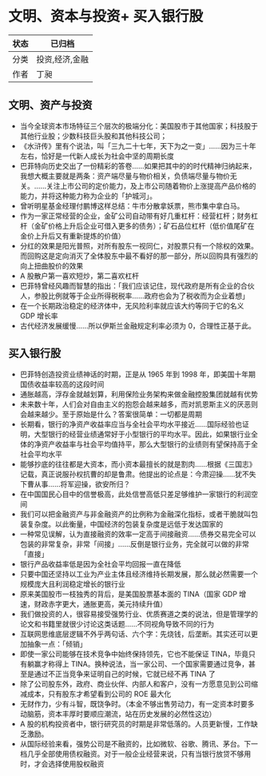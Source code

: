 # 文明、资本与投资+ 买入银行股

| 状态 | 已归档      |
| -- | -------- |
| 分类 | 投资,经济,金融 |
| 作者 | 丁昶       |

## 文明、资产与投资

- 当今全球资本市场特征三个层次的极端分化：美国股市于其他国家；科技股于其他行业股；少数科技巨头股和其他科技公司；
- 《水浒传》里有个说法，叫「三九二十七年，天下为之一变」……因为三十年左右，恰好是一代新人成长为社会中坚的周期长度
- 巴菲特向历史交出了一份精彩的答卷……如果把其中的的时代精神归纳起来，我想大概主要就是两条：资产端尽量与物价相关，负债端尽量与物价无关。……关注上市公司的定价能力，及上市公司随着物价上涨提高产品价格的能力，并将这种能力称为企业的「护城河」。
- 曾听明星基金经理付鹏博这样总结：牛市分散拿妖票，熊市集中拿白马。
- 作为一家正常经营的企业，金矿公司自动带有好几重杠杆：经营杠杆；财务杠杆（金矿价格上升后企业可借入更多的债务）；矿石品位杠杆（低价值尾矿在金价上升后又有重新提炼的价值）
- 分红的效果是阳光普照，对所有股东一视同仁，对股票只有一个除权的效果。而回购这是定向消灭了全体股东中最不看好的那一部分，所以回购具有强烈的向上扭曲股价的效果
- A 股散户第一喜欢短炒，第二喜欢杠杆
- 巴菲特曾经风趣而智慧的指出：「我们应该记住，现代政府是所有企业的合伙人，参股比例就等于企业所得税税率……政府也会为了税收而为企业着想」
- 在一个长期政治稳定的经济体中，无风险利率就应该大约等同于它的名义 GDP 增长率
- 古代经济发展缓慢……所以伊斯兰金融规定利率必须为 0，合理性正基于此。

## 买入银行股

- 巴菲特创造投资业绩神话的时期，正是从 1965 年到 1998 年，即美国十年期国债收益率较高的这段时间
- 通胀越高，浮存金就越划算，利用保险业务架构来做金融控股集团就越有优势
- 未来数十年，人们会对自由主义的抱怨会越来越多，而对凯恩斯主义的厌恶则会越来越少。至于原始是什么？答案很简单：一切都是周期
- 长期看，银行的净资产收益率应当与全社会平均水平接近……国际经验也证明，大型银行的经营业绩通常好于小型银行的平均水平。因此，如果银行业全体的净资产收益率与社会平均值持平，那么大型银行的业绩则有望保持高于全社会平均水平
- 能够抄底的往往都是大资本，而小资本最擅长的就是割肉……根据《三国志》记载，真正说服孙权抗曹的却是鲁肃。他提出的论点是：今肃迎操……犹不失下曹从事……将军迎操，欲安所归？
- 在中国国民心目中的信誉极高，此处信誉高低只差足够维护一家银行的利润空间
- 我们可以把金融资产与非金融资产的比例称为金融深化指标，或者干脆就叫包装复杂度。以此衡量，中国经济的包装复杂度是远低于发达国家的
- 一种常见误解，认为直接融资的效率一定高于间接融资……债券交易完全可以包装的非常复杂，非常「间接」……反倒是银行业务，完全就可以做的非常「直接」
- 银行产品收益率低是因为全社会平均回报一直在降低
- 只要中国还坚持以工业为产业主体且经济维持长期发展，那么就必然需要一个规模庞大且利润稳定增长的银行业
- 原来美国股市一枝独秀的背后，是美国股票基本面的 TINA（国家 GDP 增速，财政赤字更大，通胀更高，美元持续升值）
- 我们做投资的人，很容易接受强势行业、优质赛道之类的说法，但是管理学的论文和书籍里就很少讨论这类话题……不同视角导致不同的行为
- 互联网思维底层逻辑不外乎两句话、六个字：先烧钱，后垄断。其实还可以更加抽象一点：「倾销」
- 即使一家公司能够在技术竞争中始终保持领先，它也不能保证 TINA，毕竟只有躺赢才称得上 TINA。换种说法，当一家公司、一个国家需要通过竞争，甚至是通过不正当竞争来证明自己的时候，它就已经不再 TINA 了
- 除了公司股东外，政府、商业伙伴、内部人和客户，没有一方愿意见到公司缩减成本，只有股东才希望看到公司的 ROE 最大化
- 无财作力，少有斗智，既饶争时。（本金不够出售劳动力，有一定资本时要多动脑筋，资本丰厚时要顺应潮流，站在历史发展的必然性这边）
- A 股的机构投资者中，银行研究员的时期是非常低落的。人员更新慢，工作缺乏激励。
- 从国际经验来看，强势公司是不融资的，比如微软、谷歌、腾讯、茅台。下一档几乎全部使用债权融资。对于一般企业经营来说，只有当银行放贷不够用时，才会选择使用股权融资

